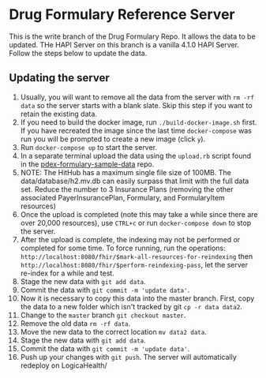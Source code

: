 # Drug Formulary Reference Server

This is the write branch of the Drug Formulary Repo. It allows the data to be updated. THe HAPI Server on this branch is a vanilla 4.1.0 HAPI Server. Follow the steps below to update the data.

## Updating the server

1. Usually, you will want to remove all the data from the server with `rm -rf data` so the server starts with a blank slate. Skip this step if you want to retain the existing data.
1. If you need to build the docker image, run `./build-docker-image.sh` first. If you have recreated the image since the last time `docker-compose` was run you will be prompted to create a new image (click `y`).
1. Run `docker-compose up` to start the server.
1. In a separate terminal upload the data using the `upload.rb` script found in the [pdex-formulary-sample-data](https://github.com/HL7-DaVinci/pdex-formulary-sample-data) repo.
1. NOTE: The HitHub has a maximum single file size of 100MB. The data/database/h2.mv.db can easily surpass that limit with the full data set. Reduce the number to 3 Insurance Plans (removing the other associated PayerInsurancePlan, Formulary, and FormularyItem resources)
1. Once the upload is completed (note this may take a while since there are over 20,000 resources), use `CTRL+c` or run `docker-compose down` to stop the server.
1. After the upload is complete, the indexing may not be performed or completed for some time. To force running, run the operations: `http://localhost:8080/fhir/$mark-all-resources-for-reindexing` then `http://localhost:8080/fhir/$perform-reindexing-pass`, let the server re-index for a while and test.
1. Stage the new data with `git add data`.
1. Commit the data with `git commit -m 'update data'`.
1. Now it is necessary to copy this data into the master branch. First, copy the data to a new folder which isn't tracked by git `cp -r data data2`.
1. Change to the `master` branch `git checkout master`.
1. Remove the old data `rm -rf data`.
1. Move the new data to the correct location `mv data2 data`.
1. Stage the new data with `git add data`.
1. Commit the data with `git commit -m 'update data'`.
1. Push up your changes with `git push`. The server will automatically redeploy on LogicaHealth/
